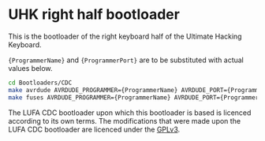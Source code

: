 UHK right half bootloader
=========================

This is the bootloader of the right keyboard half of the Ultimate Hacking Keyboard.

`{ProgrammerName}` and `{ProgrammerPort}` are to be substituted with actual values below.

```bash
cd Bootloaders/CDC
make avrdude AVRDUDE_PROGRAMMER={ProgrammerName} AVRDUDE_PORT={ProgrammerPort}  # Build and upload the firmware.
make fuses AVRDUDE_PROGRAMMER={ProgrammerName} AVRDUDE_PORT={ProgrammerPort}    # Set the fuses.
```

The LUFA CDC bootloader upon which this bootloader is based is licenced according to its own terms.  The modifications that were made upon the LUFA CDC bootloader are licenced under the [GPLv3](https://www.gnu.org/copyleft/gpl.html).
